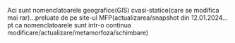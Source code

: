 Aci sunt nomenclatoarele geografice(GIS) cvasi-statice(care se modifica mai rar)...preluate de pe site-ul MFP(actualizarea/snapshot din 12.01.2024... pt ca nomenclatoarele sunt intr-o continua modificare/actualizare/metamorfoza/schimbare)
